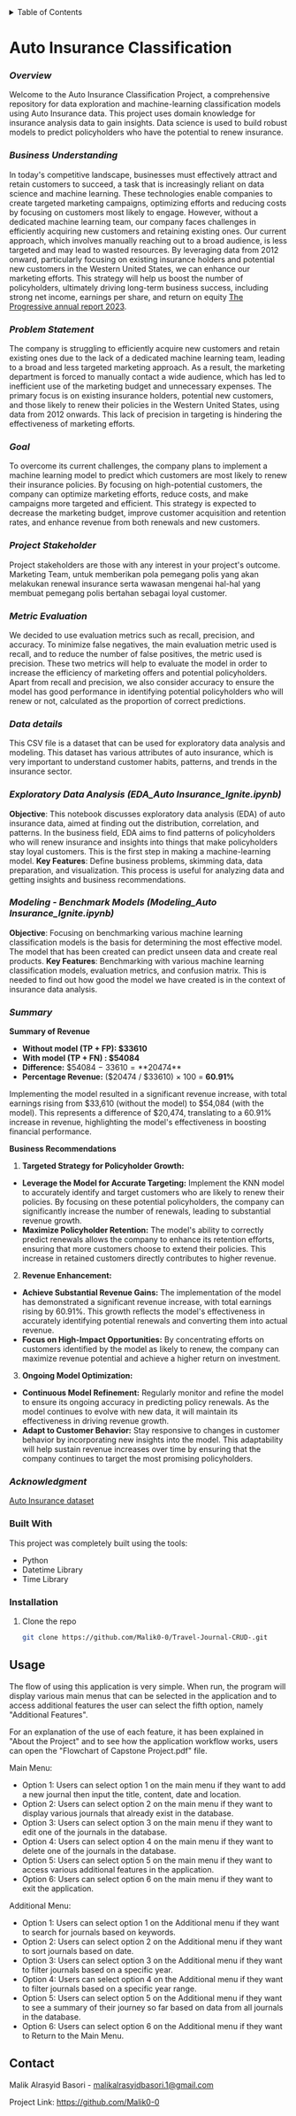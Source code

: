 <details>
  <summary>Table of Contents</summary>
  <ol>
    <li>
      <a href="#about-the-project">About The Project</a>
      <ul>
        <li><a href="#built-with">Built With</a></li>
      </ul>
    </li>
      <ul>
        <li><a href="#installation">Installation</a></li>
      </ul>
    <li><a href="#contact">Contact</a></li>
  </ol>
</details>


<!-- ABOUT THE PROJECT -->
# Auto Insurance Classification

### ***Overview***

Welcome to the Auto Insurance Classification Project, a comprehensive repository for data exploration and machine-learning classification models using Auto Insurance data. This project uses domain knowledge for insurance analysis data to gain insights. Data science is used to build robust models to predict policyholders who have the potential to renew insurance.

### ***Business Understanding***

In today's competitive landscape, businesses must effectively attract and retain customers to succeed, a task that is increasingly reliant on data science and machine learning. These technologies enable companies to create targeted marketing campaigns, optimizing efforts and reducing costs by focusing on customers most likely to engage. However, without a dedicated machine learning team, our company faces challenges in efficiently acquiring new customers and retaining existing ones. Our current approach, which involves manually reaching out to a broad audience, is less targeted and may lead to wasted resources. By leveraging data from 2012 onward, particularly focusing on existing insurance holders and potential new customers in the Western United States, we can enhance our marketing efforts. This strategy will help us boost the number of policyholders, ultimately driving long-term business success, including strong net income, earnings per share, and return on equity [The Progressive annual report 2023](https://s202.q4cdn.com/605347829/files/doc_financials/2023/q4/interactive/static/media/Progressive-2023-AR.f93a3e76939b58794122.pdf).

### ***Problem Statement***

The company is struggling to efficiently acquire new customers and retain existing ones due to the lack of a dedicated machine learning team, leading to a broad and less targeted marketing approach. As a result, the marketing department is forced to manually contact a wide audience, which has led to inefficient use of the marketing budget and unnecessary expenses. The primary focus is on existing insurance holders, potential new customers, and those likely to renew their policies in the Western United States, using data from 2012 onwards. This lack of precision in targeting is hindering the effectiveness of marketing efforts.

### ***Goal***

To overcome its current challenges, the company plans to implement a machine learning model to predict which customers are most likely to renew their insurance policies. By focusing on high-potential customers, the company can optimize marketing efforts, reduce costs, and make campaigns more targeted and efficient. This strategy is expected to decrease the marketing budget, improve customer acquisition and retention rates, and enhance revenue from both renewals and new customers.

### ***Project Stakeholder***

Project stakeholders are those with any interest in your project's outcome. Marketing Team, untuk memberikan pola pemegang polis yang akan melakukan renewal insurance serta wawasan mengenai hal-hal yang membuat pemegang polis bertahan sebagai loyal customer. 

### ***Metric Evaluation***

We decided to use evaluation metrics such as recall, precision, and accuracy. To minimize false negatives, the main evaluation metric used is recall, and to reduce the number of false positives, the metric used is precision. These two metrics will help to evaluate the model in order to increase the efficiency of marketing offers and potential policyholders. Apart from recall and precision, we also consider accuracy to ensure the model has good performance in identifying potential policyholders who will renew or not, calculated as the proportion of correct predictions.

### ***Data details***

This CSV file is a dataset that can be used for exploratory data analysis and modeling. This dataset has various attributes of auto insurance, which is very important to understand customer habits, patterns, and trends in the insurance sector.

### ***Exploratory Data Analysis (EDA_Auto Insurance_Ignite.ipynb)***

**Objective**: This notebook discusses exploratory data analysis (EDA) of auto insurance data, aimed at finding out the distribution, correlation, and patterns. In the business field, EDA aims to find patterns of policyholders who will renew insurance and insights into things that make policyholders stay loyal customers. This is the first step in making a machine-learning model.
**Key Features**: Define business problems, skimming data, data preparation, and visualization. This process is useful for analyzing data and getting insights and business recommendations.

### ***Modeling - Benchmark Models (Modeling_Auto Insurance_Ignite.ipynb)***

**Objective**: Focusing on benchmarking various machine learning classification models is the basis for determining the most effective model. The model that has been created can predict unseen data and create real products.
**Key Features**: Benchmarking with various machine learning classification models, evaluation metrics, and confusion matrix. This is needed to find out how good the model we have created is in the context of insurance data analysis.

### *Summary*

**Summary of Revenue**

- **Without model (TP + FP): $33610**
- **With model (TP + FN) : $54084**
- **Difference:** $54084 − $33610 = **$20474**
- **Percentage Revenue:** ($20474 / $33610) × 100 = **60.91%**

Implementing the model resulted in a significant revenue increase, with total earnings rising from $33,610 (without the model) to $54,084 (with the model). This represents a difference of $20,474, translating to a 60.91% increase in revenue, highlighting the model's effectiveness in boosting financial performance.

**Business Recommendations**

1. **Targeted Strategy for Policyholder Growth:**

- **Leverage the Model for Accurate Targeting:** Implement the KNN model to accurately identify and target customers who are likely to renew their policies. By focusing on these potential policyholders, the company can significantly increase the number of renewals, leading to substantial revenue growth.
- **Maximize Policyholder Retention:** The model's ability to correctly predict renewals allows the company to enhance its retention efforts, ensuring that more customers choose to extend their policies. This increase in retained customers directly contributes to higher revenue.

2. **Revenue Enhancement:**

- **Achieve Substantial Revenue Gains:** The implementation of the model has demonstrated a significant revenue increase, with total earnings rising by 60.91%. This growth reflects the model's effectiveness in accurately identifying potential renewals and converting them into actual revenue.
- **Focus on High-Impact Opportunities:** By concentrating efforts on customers identified by the model as likely to renew, the company can maximize revenue potential and achieve a higher return on investment.

3. **Ongoing Model Optimization:**

- **Continuous Model Refinement:** Regularly monitor and refine the model to ensure its ongoing accuracy in predicting policy renewals. As the model continues to evolve with new data, it will maintain its effectiveness in driving revenue growth.
- **Adapt to Customer Behavior:** Stay responsive to changes in customer behavior by incorporating new insights into the model. This adaptability will help sustain revenue increases over time by ensuring that the company continues to target the most promising policyholders.

### ***Acknowledgment***

[Auto Insurance dataset](https://www.kaggle.com/datasets/ranja7/vehicle-insurance-customer-data/data)

### Built With

This project was completely built using the tools:

* Python
* Datetime Library
* Time Library

### Installation

1. Clone the repo
   ```sh
   git clone https://github.com/Malik0-0/Travel-Journal-CRUD-.git
   ```

<!-- USAGE EXAMPLES -->

## Usage

The flow of using this application is very simple. When run, the program will display various main menus that can be selected in the application and to access additional features the user can select the fifth option, namely "Additional Features".

For an explanation of the use of each feature, it has been explained in "About the Project" and to see how the application workflow works, users can open the "Flowchart of Capstone Project.pdf" file.

Main Menu:

* Option 1:
  Users can select option 1 on the main menu if they want to add a new journal then input the title, content, date and location.
* Option 2:
  Users can select option 2 on the main menu if they want to display various journals that already exist in the database.
* Option 3:
  Users can select option 3 on the main menu if they want to edit one of the journals in the database.
* Option 4:
  Users can select option 4 on the main menu if they want to delete one of the journals in the database.
* Option 5:
  Users can select option 5 on the main menu if they want to access various additional features in the application.
* Option 6:
  Users can select option 6 on the main menu if they want to exit the application.

Additional Menu:

* Option 1:
  Users can select option 1 on the Additional menu if they want to search for journals based on keywords.
* Option 2:
  Users can select option 2 on the Additional menu if they want to sort journals based on date.
* Option 3:
  Users can select option 3 on the Additional menu if they want to filter journals based on a specific year.
* Option 4:
  Users can select option 4 on the Additional menu if they want to filter journals based on a specific year range.
* Option 5:
  Users can select option 5 on the Additional menu if they want to see a summary of their journey so far based on data from all journals in the database.
* Option 6:
  Users can select option 6 on the Additional menu if they want to Return to the Main Menu.

<!-- CONTACT -->

## Contact

Malik Alrasyid Basori - malikalrasyidbasori.1@gmail.com

Project Link: https://github.com/Malik0-0
